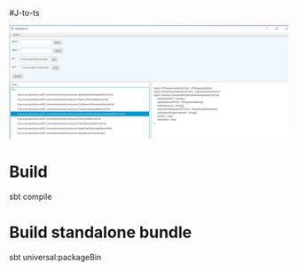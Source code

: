 

#J-to-ts

![Pas d'image][logo]

# Build

sbt compile

# Build standalone bundle

sbt universal:packageBin

[logo]: doc/j-to-ts.PNG "UI"
